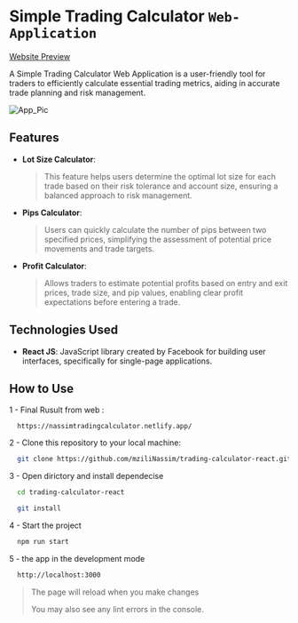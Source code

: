 # Simple Trading Calculator `Web-Application`

[Website Preview](https://calculatortrading.nassim.online/)

A Simple Trading Calculator Web Application is a user-friendly tool for traders to efficiently calculate essential trading metrics, aiding in accurate trade planning and risk management.

![App_Pic](https://nassim.online/static/media/tradingcalculator.b105fb41541467567589.png)

## Features

- **Lot Size Calculator**:

  >This feature helps users determine the optimal lot size for each trade based on their risk tolerance and account size, ensuring a balanced approach to risk management.
  
- **Pips Calculator**:

  >Users can quickly calculate the number of pips between two specified prices, simplifying the assessment of potential price movements and trade targets.

- **Profit Calculator**:

  >Allows traders to estimate potential profits based on entry and exit prices, trade size, and pip values, enabling clear profit expectations before entering a trade.

## Technologies Used

- **React JS**: JavaScript library created by Facebook for building user interfaces, specifically for single-page applications.

## How to Use

1 - Final Rusult from web :

  ``` git
    https://nassimtradingcalculator.netlify.app/
  ```

2 - Clone this repository to your local machine:
  
  ``` bash
    git clone https://github.com/mziliNassim/trading-calculator-react.git
  ```

3 - Open dirictory and install dependecise
  
  ``` bash
    cd trading-calculator-react

    git install
  ```

4 - Start the project
  
  ``` bash
    npm run start
  ```
  
5 - the app in the development mode

  ``` bash
    http://localhost:3000
  ```

  > The page will reload when you make changes
  >
  > You may also see any lint errors in the console.
